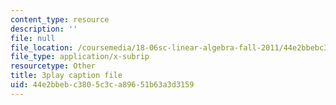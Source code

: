 ```yaml
---
content_type: resource
description: ''
file: null
file_location: /coursemedia/18-06sc-linear-algebra-fall-2011/44e2bbebc3805c3ca89651b63a3d3159_B17h10EF59g.vtt
file_type: application/x-subrip
resourcetype: Other
title: 3play caption file
uid: 44e2bbeb-c380-5c3c-a896-51b63a3d3159
---
```

